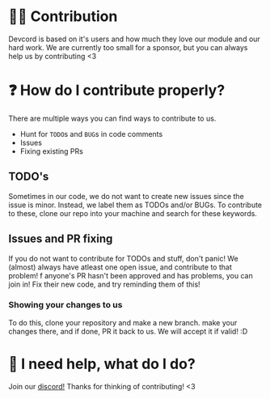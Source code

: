 # 🙋‍♂️ Contribution

Devcord is based on it's users and how much they love our module and our hard work. We are currently too small for a sponsor, but you can always help us by contributing <3

# ❓ How do I contribute properly?

There are multiple ways you can find ways to contribute to us.

- Hunt for `TODO`s and `BUG`s in code comments
- Issues
- Fixing existing PRs

## TODO's

Sometimes in our code, we do not want to create new issues since the issue is minor. Instead, we label them as TODOs and/or BUGs. To contribute to these,
clone our repo into your machine and search for these keywords.

## Issues and PR fixing

If you do not want to contribute for TODOs and stuff, don't panic! We (almost) always have atleast one open issue, and contribute to that problem!
f anyone's PR hasn't been approved and has problems, you can join in! Fix their new code, and try reminding them of this!

### Showing your changes to us

To do this, clone your repository and make a new branch. make your changes there, and if done, PR it back to us. We will accept it if valid! :D

# 👋 I need help, what do I do?

Join our [discord!](https://discord.gg/bTnheyspUm)
Thanks for thinking of contributing! <3
